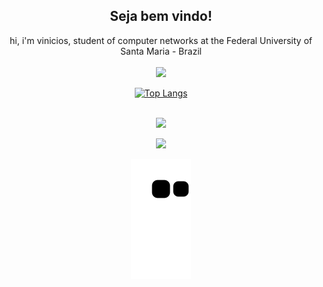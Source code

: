 <div align="center">
<h2> Seja bem vindo!</h2>
hi, i'm vinicios, student of computer networks at the Federal University of Santa Maria - Brazil
</div>
</br>
<div align="center">
  <div align="center">
  <a href="https://github.com/XDuckBlackX">
    <img height="180em" src="https://github-readme-stats.vercel.app/api?username=XDuckBlackX&show_icons=true&theme=dark&include_all_commits=true&count_private=true"/>
    </div>
   
[![Top Langs](https://github-readme-stats.vercel.app/api/top-langs/?username=XDuckBlackX)](https://github.com/XDuckBlackX/github-readme-stats)

</br>  
<div align="center">
<a href="https://www.instagram.com/euuoh/" target="_blank"><img src="https://img.shields.io/badge/-Instagram-%23E4405F?style=for-the-badge&logo=instagram&logoColor=white" target="_blank"></a>

</br>
<p align="center">   <img alingn="center" src="https://profile-counter.glitch.me/XDuckBlackX/count.svg" /></p>


![snake gif](https://github.com/XDuckBlackX/XDuckBlackX/blob/output/github-contribution-grid-snake.svg)
    
